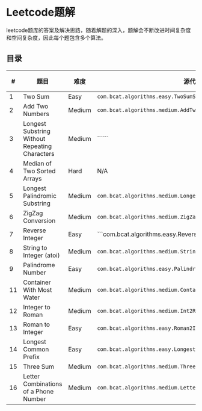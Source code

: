 # Leetcode题解

leetcode题库的答案及解决思路，随着解题的深入，题解会不断改进时间复杂度和空间复杂度，因此每个题包含多个算法。

## 目录
| # |  题目  |  难度    | 源代码      |     说明     |  
| - | ------ | ------ | --------- | ------------ |   
|1  | Two Sum | Easy | ```com.bcat.algorithms.easy.TwoSumSol``` |  
|2  | Add Two Numbers | Medium | ```com.bcat.algorithms.medium.AddTwoNumbersSol```|
|3  | Longest Substring Without Repeating Characters | Medium | ``````|  
|4  | Median of Two Sorted Arrays | Hard | N/A |  
|5  | Longest Palindromic Substring | Medium | ```com.bcat.algorithms.medium.LongestPalindromSol```|
|6  | ZigZag Conversion | Medium | ```com.bcat.algorithms.medium.ZigZagConversionSol```|
|7  | Reverse Integer   | Easy |```com.bcat.algorithms.easy.ReverseIntegerSol``|
|8  |String to Integer (atoi) | Medium | ```com.bcat.algorithms.medium.StringToIntegerSol```|
|9  | Palindrome Number | Easy | ```com.bcat.algorithms.easy.PalindromNumberSol```|
|11 | Container With Most Water | Medium | ```com.bcat.algorithms.medium.ContainerWithMostWaterSol``` |
|12 | Integer to Roman | Medium | ```com.bcat.algorithms.medium.Int2RomanSol```|
|13 | Roman to Integer | Easy | ```com.bcat.algorithms.easy.Roman2IntSol``` |
|14 | Longest Common Prefix | Easy | ```com.bcat.algorithms.easy.LongestCommonPrefixSol``` |
|15 | Three Sum | Medium | ```com.bcat.algorithms.medium.ThreeSumSol``` |
|16 | Letter Combinations of a Phone Number | Medium | ```com.bcat.algorithms.medium.LetterCombinationsOfaPhoneNumberSol``` |
